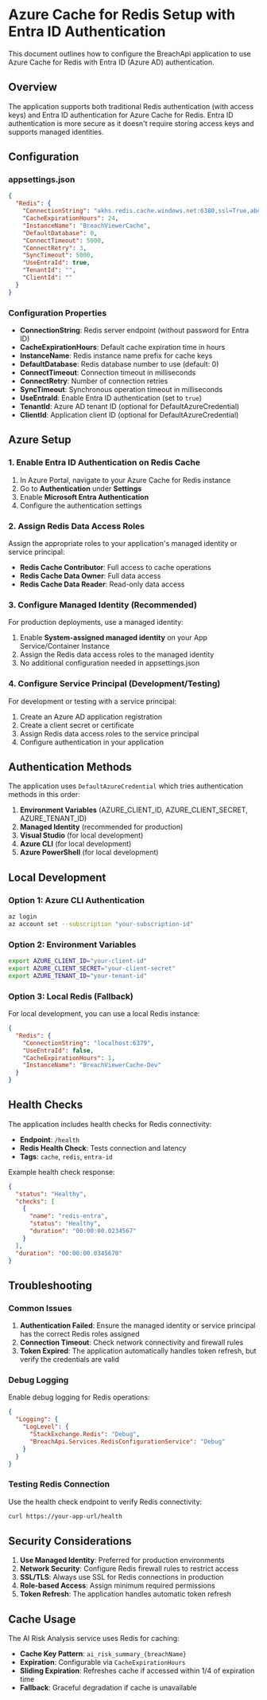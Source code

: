 # Azure Cache for Redis Setup with Entra ID Authentication

This document outlines how to configure the BreachApi application to use Azure Cache for Redis with Entra ID (Azure AD) authentication.

## Overview

The application supports both traditional Redis authentication (with access keys) and Entra ID authentication for Azure Cache for Redis. Entra ID authentication is more secure as it doesn't require storing access keys and supports managed identities.

## Configuration

### appsettings.json

```json
{
  "Redis": {
    "ConnectionString": "akhs.redis.cache.windows.net:6380,ssl=True,abortConnect=False",
    "CacheExpirationHours": 24,
    "InstanceName": "BreachViewerCache",
    "DefaultDatabase": 0,
    "ConnectTimeout": 5000,
    "ConnectRetry": 3,
    "SyncTimeout": 5000,
    "UseEntraId": true,
    "TenantId": "",
    "ClientId": ""
  }
}
```

### Configuration Properties

- **ConnectionString**: Redis server endpoint (without password for Entra ID)
- **CacheExpirationHours**: Default cache expiration time in hours
- **InstanceName**: Redis instance name prefix for cache keys
- **DefaultDatabase**: Redis database number to use (default: 0)
- **ConnectTimeout**: Connection timeout in milliseconds
- **ConnectRetry**: Number of connection retries
- **SyncTimeout**: Synchronous operation timeout in milliseconds
- **UseEntraId**: Enable Entra ID authentication (set to `true`)
- **TenantId**: Azure AD tenant ID (optional for DefaultAzureCredential)
- **ClientId**: Application client ID (optional for DefaultAzureCredential)

## Azure Setup

### 1. Enable Entra ID Authentication on Redis Cache

1. In Azure Portal, navigate to your Azure Cache for Redis instance
2. Go to **Authentication** under **Settings**
3. Enable **Microsoft Entra Authentication**
4. Configure the authentication settings

### 2. Assign Redis Data Access Roles

Assign the appropriate roles to your application's managed identity or service principal:

- **Redis Cache Contributor**: Full access to cache operations
- **Redis Cache Data Owner**: Full data access
- **Redis Cache Data Reader**: Read-only data access

### 3. Configure Managed Identity (Recommended)

For production deployments, use a managed identity:

1. Enable **System-assigned managed identity** on your App Service/Container Instance
2. Assign the Redis data access roles to the managed identity
3. No additional configuration needed in appsettings.json

### 4. Configure Service Principal (Development/Testing)

For development or testing with a service principal:

1. Create an Azure AD application registration
2. Create a client secret or certificate
3. Assign Redis data access roles to the service principal
4. Configure authentication in your application

## Authentication Methods

The application uses `DefaultAzureCredential` which tries authentication methods in this order:

1. **Environment Variables** (AZURE_CLIENT_ID, AZURE_CLIENT_SECRET, AZURE_TENANT_ID)
2. **Managed Identity** (recommended for production)
3. **Visual Studio** (for local development)
4. **Azure CLI** (for local development)
5. **Azure PowerShell** (for local development)

## Local Development

### Option 1: Azure CLI Authentication
```bash
az login
az account set --subscription "your-subscription-id"
```

### Option 2: Environment Variables
```bash
export AZURE_CLIENT_ID="your-client-id"
export AZURE_CLIENT_SECRET="your-client-secret"
export AZURE_TENANT_ID="your-tenant-id"
```

### Option 3: Local Redis (Fallback)
For local development, you can use a local Redis instance:

```json
{
  "Redis": {
    "ConnectionString": "localhost:6379",
    "UseEntraId": false,
    "CacheExpirationHours": 1,
    "InstanceName": "BreachViewerCache-Dev"
  }
}
```

## Health Checks

The application includes health checks for Redis connectivity:

- **Endpoint**: `/health`
- **Redis Health Check**: Tests connection and latency
- **Tags**: `cache`, `redis`, `entra-id`

Example health check response:
```json
{
  "status": "Healthy",
  "checks": [
    {
      "name": "redis-entra",
      "status": "Healthy",
      "duration": "00:00:00.0234567"
    }
  ],
  "duration": "00:00:00.0345678"
}
```

## Troubleshooting

### Common Issues

1. **Authentication Failed**: Ensure the managed identity or service principal has the correct Redis roles assigned
2. **Connection Timeout**: Check network connectivity and firewall rules
3. **Token Expired**: The application automatically handles token refresh, but verify the credentials are valid

### Debug Logging

Enable debug logging for Redis operations:

```json
{
  "Logging": {
    "LogLevel": {
      "StackExchange.Redis": "Debug",
      "BreachApi.Services.RedisConfigurationService": "Debug"
    }
  }
}
```

### Testing Redis Connection

Use the health check endpoint to verify Redis connectivity:

```bash
curl https://your-app-url/health
```

## Security Considerations

1. **Use Managed Identity**: Preferred for production environments
2. **Network Security**: Configure Redis firewall rules to restrict access
3. **SSL/TLS**: Always use SSL for Redis connections in production
4. **Role-based Access**: Assign minimum required permissions
5. **Token Refresh**: The application handles automatic token refresh

## Cache Usage

The AI Risk Analysis service uses Redis for caching:

- **Cache Key Pattern**: `ai_risk_summary_{breachName}`
- **Expiration**: Configurable via `CacheExpirationHours`
- **Sliding Expiration**: Refreshes cache if accessed within 1/4 of expiration time
- **Fallback**: Graceful degradation if cache is unavailable 